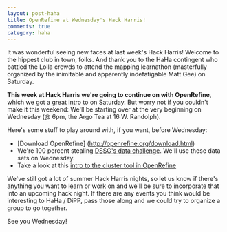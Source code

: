 ```yaml
---
layout: post-haha
title: OpenRefine at Wednesday's Hack Harris!
comments: true
category: haha
---
```


It was wonderful seeing new faces at last week's Hack Harris! Welcome to the hippest club in town, folks. And thank you to the HaHa contingent who battled the Lolla crowds to attend the mapping learnathon (masterfully organized by the inimitable and apparently indefatigable Matt Gee) on Saturday. 

**This week at Hack Harris we're going to continue on with OpenRefine**, which we got a great intro to on Saturday. But worry not if you couldn't make it this weekend: We'll be starting over at the very beginning on Wednesday (@ 6pm, the Argo Tea at 16 W. Randolph). 

Here's some stuff to play around with, if you want, before Wednesday: 

* [Download OpenRefine] (http://openrefine.org/download.html)
* We're 100 percent stealing [DSSG's data challenge](https://github.com/dssg/data-challenges/tree/master/ChicagoCityOfLearning). We'll use these data sets on Wednesday. 
* Take a look at this [intro to the cluster tool in OpenRefine](http://hughstimson.org/2012/04/16/playlist-data-mining/)

We've still got a lot of summer Hack Harris nights, so let us know if there's anything you want to learn or work on and we'll be sure to incorporate that into an upcoming hack night. If there are any events you think would be interesting to HaHa / DiPP, pass those along and we could try to organize a group to go together. 

See you Wednesday!
